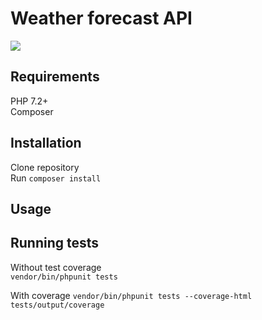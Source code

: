 # Weather forecast API

![](https://travis-ci.org/Sunsetboy/weather-forecast.svg?branch=master)

## Requirements
PHP 7.2+\
Composer

## Installation
Clone repository\
Run ```composer install```

## Usage

## Running tests
Without test coverage\
```vendor/bin/phpunit tests```

With coverage
```vendor/bin/phpunit tests --coverage-html tests/output/coverage```
